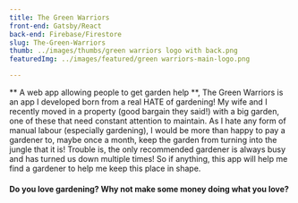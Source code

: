 ```yaml
---
title: The Green Warriors 
front-end: Gatsby/React
back-end: Firebase/Firestore
slug: The-Green-Warriors
thumb: ../images/thumbs/green warriors logo with back.png
featuredImg: ../images/featured/green warriors-main-logo.png

---
```


** A web app allowing people to get garden help **, The Green Warriors is an app I developed born from a real HATE of gardening! My wife and I recently moved in a property (good bargain they said!) with a big garden, one of these that need constant attention to maintain. As I hate any form of manual labour (especially gardening), I would be more than happy to pay a gardener to, maybe once a month, keep the garden from turning into the jungle that it is!
Trouble is, the only recommended gardener is always busy and has turned us down multiple times! So if anything, this app will help me find a gardener to help me keep this place in shape. 

#### Do you love gardening? Why not make some money doing what you love? 
